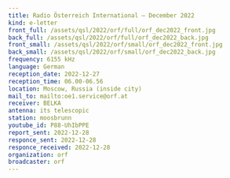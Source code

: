 ```yaml
---
title: Radio Österreich International — December 2022
kind: e-letter
front_full: /assets/qsl/2022/orf/full/orf_dec2022_front.jpg
back_full: /assets/qsl/2022/orf/full/orf_dec2022_back.jpg
front_small: /assets/qsl/2022/orf/small/orf_dec2022_front.jpg
back_small: /assets/qsl/2022/orf/small/orf_dec2022_back.jpg
frequency: 6155 kHz
language: German
reception_date: 2022-12-27
reception_time: 06.00-06.56
location: Moscow, Russia (inside city)
mail_to: mailto:oe1.service@orf.at
receiver: BELKA
antenna: its telescopic
station: moosbrunn
youtube_id: P88-UhIbPPE
report_sent: 2022-12-28
responce_sent: 2022-12-28
responce_received: 2022-12-28
organization: orf
broadcaster: orf
---
```


